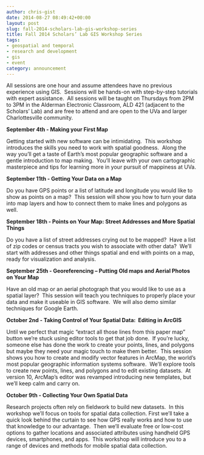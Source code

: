 ```yaml
---
author: chris-gist
date: 2014-08-27 08:49:42+00:00
layout: post
slug: fall-2014-scholars-lab-gis-workshop-series
title: Fall 2014 Scholars’ Lab GIS Workshop Series
tags:
- geospatial and temporal
- research and development
- gis
- event
category: announcement
---
```


All sessions are one hour and assume attendees have no previous experience using GIS.  Sessions will be hands-on with step-by-step tutorials with expert assistance.  All sessions will be taught on Thursdays from 2PM to 3PM in the Alderman Electronic Classroom, ALD 421 (adjacent to the Scholars’ Lab) and are free to attend and are open to the UVa and larger Charlottesville community.

**September 4th - Making your First Map**

Getting started with new software can be intimidating.  This workshop introduces the skills you need to work with spatial goodness.  Along the way you’ll get a taste of Earth’s most popular geographic software and a gentle introduction to map making.  You’ll leave with your own cartographic masterpiece and tips for learning more in your pursuit of mappiness at UVa.

**September 11th - Getting Your Data on a Map**

Do you have GPS points or a list of latitude and longitude you would like to show as points on a map?  This session will show you how to turn your data into map layers and how to connect them to make lines and polygons as well.

**September 18th - Points on Your Map: Street Addresses and More Spatial Things**

Do you have a list of street addresses crying out to be mapped?  Have a list of zip codes or census tracts you wish to associate with other data?  We’ll start with addresses and other things spatial and end with points on a map, ready for visualization and analysis.

**September 25th - Georeferencing – Putting Old maps and Aerial Photos on Your Map**

Have an old map or an aerial photograph that you would like to use as a spatial layer?  This session will teach you techniques to properly place your data and make it useable in GIS software.  We will also demo similar techniques for Google Earth.

**October 2nd - Taking Control of Your Spatial Data:  Editing in ArcGIS**

Until we perfect that magic “extract all those lines from this paper map” button we’re stuck using editor tools to get that job done.  If you’re lucky, someone else has done the work to create your points, lines, and polygons but maybe they need your magic touch to make them better.  This session shows you how to create and modify vector features in ArcMap, the world’s most popular geographic information systems software.  We’ll explore tools to create new points, lines, and polygons and to edit existing datasets.  At version 10, ArcMap’s editor was revamped introducing new templates, but we’ll keep calm and carry on.

**October 9th - Collecting Your Own Spatial Data**

Research projects often rely on fieldwork to build new datasets.  In this workshop we’ll focus on tools for spatial data collection. First we’ll take a quick look behind the curtain to see how GPS really works and how to use that knowledge to our advantage.  Then we’ll evaluate free or low-cost options to gather locations and associated attributes using handheld GPS devices, smartphones, and apps.  This workshop will introduce you to a range of devices and methods for mobile spatial data collection.
